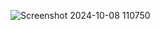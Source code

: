 ![Screenshot 2024-10-08 110750](https://github.com/user-attachments/assets/9abba8f9-c0d4-4f23-98ed-786bea08ad53)
